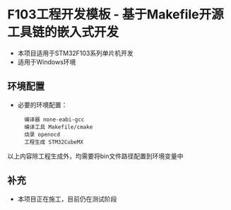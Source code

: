 # F103工程开发模板 - 基于Makefile开源工具链的嵌入式开发

- 本项目适用于STM32F103系列单片机开发
- 适用于Windows环境

## 环境配置

- 必要的环境配置：

        编译器 none-eabi-gcc
        编译工具 Makefile/cmake
        烧录 openocd
        工程生成 STM32CubeMX

以上内容除工程生成外，均需要将bin文件路径配置到环境变量中

## 补充

- 本项目正在施工，目前仍在测试阶段